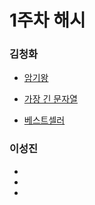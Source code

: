 # 1주차 해시

### 김청화
- [암기왕](https://www.acmicpc.net/problem/2776)

- [가장 긴 문자열](https://www.acmicpc.net/problem/3033)

- [베스트셀러](https://www.acmicpc.net/problem/1302)

### 이성진
-
-
-
